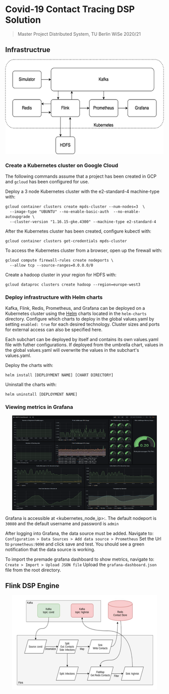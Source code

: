 # Covid-19 Contact Tracing DSP Solution

> Master Project Distributed System, TU Berlin WiSe 2020/21



## Infrastructrue

<p align="center">
  <img width="600" height="300" src="images/infrastructure.png">
</p>

### Create a Kubernetes cluster on Google Cloud

The following commands assume that a project has been created in GCP and ``gcloud`` has been configured for use.

Deploy a 3 node Kubernetes cluster with the e2-standard-4 machine-type with:
```
gcloud container clusters create mpds-cluster --num-nodes=3  \
  --image-type "UBUNTU" --no-enable-basic-auth  --no-enable-autoupgrade \
  --cluster-version "1.16.15-gke.4300" --machine-type e2-standard-4
```

After the Kubernetes cluster has been created, configure kubectl with:
```
gcloud container clusters get-credentials mpds-cluster
```

To access the Kubernetes cluster from a browser, open up the firewall with:
```
gcloud compute firewall-rules create nodeports \
  --allow tcp --source-ranges=0.0.0.0/0
```

Create a hadoop cluster in your region for HDFS with:
```
gcloud dataproc clusters create hadoop --region=europe-west3
```

### Deploy infrastructure with Helm charts
Kafka, Flink, Redis, Prometheus, and Grafana can be deployed on a Kubernetes cluster using the [Helm](https://helm.sh) charts located in the ``helm-charts`` directory. Configure which charts to deploy in the global values.yaml by setting ``enabled: true`` for each desired technology. Cluster sizes and ports for external access can also be specified here.

Each subchart can be deployed by itself and contains its own values.yaml file with futher configurations. If deployed from the umbrella chart, values in the global values.yaml will overwrite the values in the subchart's values.yaml.

Deploy the charts with:
```
helm install [DEPLOYMENT NAME] [CHART DIRECTORY]
```

Uninstall the charts with:
```
helm uninstall [DEPLOYMENT NAME]
```


### Viewing metrics in Grafana

<p align="center">
  <img width="460" height="300" src="images/grafana.png">
</p>

Grafana is accessible at <kubernetes_node_ip>:<nodeport>.
The default nodeport is ``30080`` and the default username and password is ``admin``

After logging into Grafana, the data source must be added.
Navigate to: ``Configuration > Data Sources > Add data source > Prometheus``
Set the Url to ``prometheus:9090`` and click save and test. You should see a green notification that the data source is working.

To import the premade grafana dashboard to show metrics, navigate to:
``Create > Import > Upload JSON file``
Upload the ``grafana-dashboard.json`` file from the root directory.

## Flink DSP Engine


<p align="center">
  <img width="460" height="300" src="images/pipeline.jpg">
</p>


